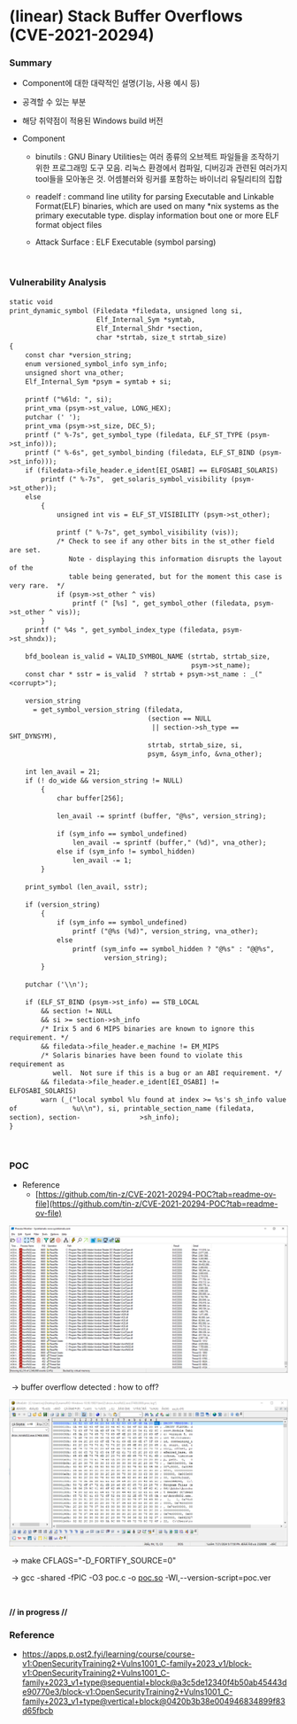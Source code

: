 # (linear) Stack Buffer Overflows (CVE-2021-20294)



### Summary

- Component에 대한 대략적인 설명(기능, 사용 예시 등)

- 공격할 수 있는 부분

- 해당 취약점이 적용된 Windows build 버전

- Component
    - binutils : GNU Binary Utilities는 여러 종류의 오브젝트 파일들을 조작하기 위한 프로그래밍 도구 모음. 리눅스 환경에서 컴파일, 디버깅과 관련된 여러가지 tool들을 모아놓은 것. 어셈블러와 링커를 포함하는 바이너리 유틸리티의 집합
    - readelf : command line utility for parsing Executable and Linkable Format(ELF) binaries, which are used on many *nix systems as the primary executable type. display information bout one or more ELF format object files

    - Attack Surface : ELF Executable (symbol parsing)



<br>



### Vulnerability Analysis

```
static void
print_dynamic_symbol (Filedata *filedata, unsigned long si,
                      Elf_Internal_Sym *symtab, 
                      Elf_Internal_Shdr *section, 
                      char *strtab, size_t strtab_size) 
{ 
    const char *version_string;
    enum versioned_symbol_info sym_info;
    unsigned short vna_other;
    Elf_Internal_Sym *psym = symtab + si;

    printf ("%6ld: ", si);
    print_vma (psym->st_value, LONG_HEX);
    putchar (' ');
    print_vma (psym->st_size, DEC_5);
    printf (" %-7s", get_symbol_type (filedata, ELF_ST_TYPE (psym->st_info)));
    printf (" %-6s", get_symbol_binding (filedata, ELF_ST_BIND (psym->st_info)));
    if (filedata->file_header.e_ident[EI_OSABI] == ELFOSABI_SOLARIS)
        printf (" %-7s",  get_solaris_symbol_visibility (psym->st_other));
    else 
        {
            unsigned int vis = ELF_ST_VISIBILITY (psym->st_other);

            printf (" %-7s", get_symbol_visibility (vis));
            /* Check to see if any other bits in the st_other field are set.
               Note - displaying this information disrupts the layout of the 
               table being generated, but for the moment this case is very rare.  */ 
            if (psym->st_other ^ vis)
                printf (" [%s] ", get_symbol_other (filedata, psym->st_other ^ vis));
        }
    printf (" %4s ", get_symbol_index_type (filedata, psym->st_shndx));

    bfd_boolean is_valid = VALID_SYMBOL_NAME (strtab, strtab_size,
                                              psym->st_name);
    const char * sstr = is_valid  ? strtab + psym->st_name : _("<corrupt>");

    version_string
      = get_symbol_version_string (filedata, 
                                   (section == NULL 
                                    || section->sh_type == SHT_DYNSYM), 
                                   strtab, strtab_size, si, 
                                   psym, &sym_info, &vna_other);

    int len_avail = 21;
    if (! do_wide && version_string != NULL)
        {
            char buffer[256];

            len_avail -= sprintf (buffer, "@%s", version_string);

            if (sym_info == symbol_undefined)
                len_avail -= sprintf (buffer," (%d)", vna_other); 
            else if (sym_info != symbol_hidden) 
                len_avail -= 1;
        }

    print_symbol (len_avail, sstr);

    if (version_string)
        { 
            if (sym_info == symbol_undefined) 
                printf ("@%s (%d)", version_string, vna_other); 
            else 
                printf (sym_info == symbol_hidden ? "@%s" : "@@%s", 
                        version_string); 
        }

    putchar ('\\n'); 

    if (ELF_ST_BIND (psym->st_info) == STB_LOCAL
        && section != NULL 
        && si >= section->sh_info 
        /* Irix 5 and 6 MIPS binaries are known to ignore this requirement. */ 
        && filedata->file_header.e_machine != EM_MIPS 
        /* Solaris binaries have been found to violate this requirement as 
           well.  Not sure if this is a bug or an ABI requirement. */ 
        && filedata->file_header.e_ident[EI_OSABI] != ELFOSABI_SOLARIS) 
        warn (_("local symbol %lu found at index >= %s's sh_info value of              %u\\n"), si, printable_section_name (filedata, section), section-               >sh_info); 
}

```



<br>



### POC

- Reference
    - [https://github.com/tin-z/CVE-2021-20294-POC?tab=readme-ov-file](https://github.com/tin-z/CVE-2021-20294-POC?tab=readme-ov-file)

![image-1.png](../image/image-1.png)

​	→ buffer overflow detected : how to off?

![image-2.png](../image/image-2.png)

​	→ make CFLAGS="-D_FORTIFY_SOURCE=0"

​	→ gcc -shared -fPIC -O3 poc.c -o [poc.so](http://poc.so) -Wl,--version-script=poc.ver



<br>



**// in progress //**



### Reference

- https://apps.p.ost2.fyi/learning/course/course-v1:OpenSecurityTraining2+Vulns1001_C-family+2023_v1/block-v1:OpenSecurityTraining2+Vulns1001_C-family+2023_v1+type@sequential+block@a3c5de12340f4b50ab45443de90770e3/block-v1:OpenSecurityTraining2+Vulns1001_C-family+2023_v1+type@vertical+block@0420b3b38e004946834899f83d65fbcb
